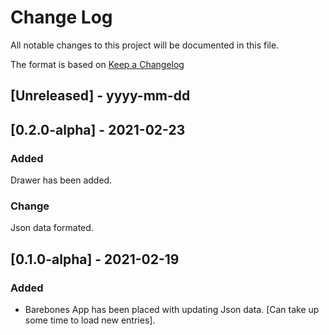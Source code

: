
# Change Log
All notable changes to this project will be documented in this file.
 
The format is based on [Keep a Changelog](http://keepachangelog.com/)

## [Unreleased] - yyyy-mm-dd


## [0.2.0-alpha] - 2021-02-23
### Added
Drawer has been added. 
### Change
Json data formated.

## [0.1.0-alpha] - 2021-02-19
### Added
- Barebones App has been placed with updating Json data. [Can take up some time to load new entries].
